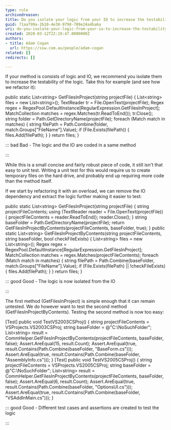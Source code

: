 ```yaml
---
type: rule
archivedreason: 
title: Do you isolate your logic from your IO to increase the testability?
guid: 71aa799a-2b10-4e38-9798-789e24a4ba6a
uri: do-you-isolate-your-logic-from-your-io-to-increase-the-testability
created: 2020-03-12T22:19:47.0000000Z
authors:
- title: Adam Cogan
  url: https://ssw.com.au/people/adam-cogan
related: []
redirects: []

---
```


If your method is consists of logic and IO, we recommend you isolate them to increase the testability of the logic.
Take this for example (and see how we refactor it):


<!--endintro-->

public static List&lt;string&gt; GetFilesInProject(string projectFile)
{
 List&lt;string&gt; files = new List&lt;string&gt;();
 TextReader tr = File.OpenText(projectFile);
 Regex regex = RegexPool.DefaultInstance[RegularExpression.GetFilesInProject];
 MatchCollection matches = regex.Matches(tr.ReadToEnd());
 tr.Close();
 string folder = Path.GetDirectoryName(projectFile);
 foreach (Match match in matches)
 {
 string filePath = Path.Combine(folder, match.Groups["FileName"].Value);
 if (File.Exists(filePath))
 {
 files.Add(filePath);
 }
 }
 return files;
}


::: bad
Bad - The logic and the IO are coded in a same method

:::


While this is a small concise and fairly robust piece of code, it still isn't that easy to unit test. Writing a unit test for this would require us to create temporary files on the hard drive, and probably end up requiring more code than the method itself.

If we start by refactoring it with an overload, we can remove the IO dependency and extract the logic further making it easier to test:

public static List&lt;string&gt; GetFilesInProject(string projectFile)
{
 string projectFileContents;
 using (TextReader reader = File.OpenText(projectFile))
 {
 projectFileContents = reader.ReadToEnd();
 reader.Close();
 }
 string baseFolder = Path.GetDirectoryName(projectFile);
 return GetFilesInProjectByContents(projectFileContents, baseFolder, true);
}
public static List&lt;string&gt; GetFilesInProjectByContents(string projectFileContents, string baseFolder, bool checkFileExists)
{
 List&lt;string&gt; files = new List&lt;string&gt;();
 Regex regex = RegexPool.DefaultInstance[RegularExpression.GetFilesInProject];
 MatchCollection matches = regex.Matches(projectFileContents);
 foreach (Match match in matches)
 {
 string filePath = Path.Combine(baseFolder, match.Groups["FileName"].Value);
 if (File.Exists(filePath) || !checkFileExists)
 {
 files.Add(filePath);
 }
 }
 return files;
}


::: good
Good - The logic is now isolated from the IO

:::


The first method (GetFilesInProject) is simple enough that it can remain untested. We do however want to test the second method (GetFilesInProjectByContents). Testing the second method is now too easy:

[Test]
public void TestVS2003CSProj()
{
 string projectFileContents = VSProjects.VS2003CSProj;
 string baseFolder = @"C:\NoSuchFolder";
 List&lt;string&gt; result = CommHelper.GetFilesInProjectByContents(projectFileContents, baseFolder, false);
 Assert.AreEqual(15, result.Count);
 Assert.AreEqual(true, result.Contains(Path.Combine(baseFolder, "BaseForm.cs")));
 Assert.AreEqual(true, result.Contains(Path.Combine(baseFolder, "AssemblyInfo.cs")));
}
[Test]
public void TestVS2005CSProj()
{
 string projectFileContents = VSProjects.VS2005CSProj;
 string baseFolder = @"C:\NoSuchFolder";
 List&lt;string&gt; result = CommHelper.GetFilesInProjectByContents(projectFileContents, baseFolder, false);
 Assert.AreEqual(6, result.Count);
 Assert.AreEqual(true, result.Contains(Path.Combine(baseFolder, "OptionsUI.cs")));
 Assert.AreEqual(true, result.Contains(Path.Combine(baseFolder, "VSAddInMain.cs")));
}


::: good
Good - Different test cases and assertions are created to test the logic

:::
